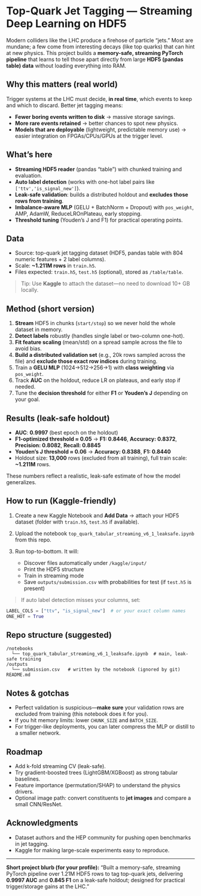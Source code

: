 
# Top-Quark Jet Tagging — Streaming Deep Learning on HDF5

Modern colliders like the LHC produce a firehose of particle “jets.” Most are mundane; a few come from interesting decays (like top quarks) that can hint at new physics. This project builds a **memory-safe, streaming PyTorch pipeline** that learns to tell those apart directly from large **HDF5 (pandas table) data** without loading everything into RAM.

## Why this matters (real world)

Trigger systems at the LHC must decide, **in real time**, which events to keep and which to discard. Better jet tagging means:

* **Fewer boring events written to disk** → massive storage savings.
* **More rare events retained** → better chances to spot new physics.
* **Models that are deployable** (lightweight, predictable memory use) → easier integration on FPGAs/CPUs/GPUs at the trigger level.

## What’s here

* **Streaming HDF5 reader** (pandas “table”) with chunked training and evaluation.
* **Auto label detection** (works with one-hot label pairs like `['ttv','is_signal_new']`).
* **Leak-safe validation**: builds a distributed holdout and **excludes those rows from training**.
* **Imbalance-aware MLP** (GELU + BatchNorm + Dropout) with `pos_weight`, AMP, AdamW, ReduceLROnPlateau, early stopping.
* **Threshold tuning** (Youden’s J and F1) for practical operating points.

## Data

* Source: top-quark jet tagging dataset (HDF5, pandas table with 804 numeric features + 2 label columns).
* Scale: **~1.211M rows** in `train.h5`.
* Files expected: `train.h5`, `test.h5` (optional), stored as `/table/table`.

> Tip: Use **Kaggle** to attach the dataset—no need to download 10+ GB locally.

## Method (short version)

1. **Stream** HDF5 in chunks (`start/stop`) so we never hold the whole dataset in memory.
2. **Detect labels** robustly (handles single label or two-column one-hot).
3. **Fit feature scaling** (mean/std) on a spread sample across the file to avoid bias.
4. **Build a distributed validation set** (e.g., 20k rows sampled across the file) and **exclude those exact row indices** during training.
5. Train a **GELU MLP** (1024→512→256→1) with **class weighting** via `pos_weight`.
6. Track **AUC** on the holdout, reduce LR on plateaus, and early stop if needed.
7. Tune the **decision threshold** for either **F1** or **Youden’s J** depending on your goal.

## Results (leak-safe holdout)

* **AUC**: **0.9997** (best epoch on the holdout)
* **F1-optimized threshold ≈ 0.05** → **F1: 0.8446**, **Accuracy: 0.8372**, **Precision: 0.8082**, **Recall: 0.8845**
* **Youden’s J threshold ≈ 0.06** → **Accuracy: 0.8388**, **F1: 0.8440**
* Holdout size: **13,000** rows (excluded from all training), full train scale: **~1.211M** rows.

These numbers reflect a realistic, leak-safe estimate of how the model generalizes.

## How to run (Kaggle-friendly)

1. Create a new Kaggle Notebook and **Add Data** → attach your HDF5 dataset (folder with `train.h5`, `test.h5` if available).
2. Upload the notebook `top_quark_tabular_streaming_v6_1_leaksafe.ipynb` from this repo.
3. Run top-to-bottom. It will:

   * Discover files automatically under `/kaggle/input/`
   * Print the HDF5 structure
   * Train in streaming mode
   * Save `outputs/submission.csv` with probabilities for test (if `test.h5` is present)

> If auto label detection misses your columns, set:

```python
LABEL_COLS = ["ttv", "is_signal_new"]  # or your exact column names
ONE_HOT = True
```

## Repo structure (suggested)

```
/notebooks
  └── top_quark_tabular_streaming_v6_1_leaksafe.ipynb  # main, leak-safe training
/outputs
  └── submission.csv   # written by the notebook (ignored by git)
README.md
```

## Notes & gotchas

* Perfect validation is suspicious—**make sure** your validation rows are excluded from training (this notebook does it for you).
* If you hit memory limits: lower `CHUNK_SIZE` and `BATCH_SIZE`.
* For trigger-like deployments, you can later compress the MLP or distill to a smaller network.

## Roadmap

* Add k-fold streaming CV (leak-safe).
* Try gradient-boosted trees (LightGBM/XGBoost) as strong tabular baselines.
* Feature importance (permutation/SHAP) to understand the physics drivers.
* Optional image path: convert constituents to **jet images** and compare a small CNN/ResNet.

## Acknowledgments

* Dataset authors and the HEP community for pushing open benchmarks in jet tagging.
* Kaggle for making large-scale experiments easy to reproduce.

---

**Short project blurb (for your profile):**
“Built a memory-safe, streaming PyTorch pipeline over 1.21M HDF5 rows to tag top-quark jets, delivering **0.9997 AUC** and **0.845 F1** on a leak-safe holdout; designed for practical trigger/storage gains at the LHC.”

